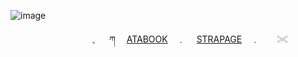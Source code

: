 <!-- level 1: simple bio and stats -->

![image](https://github.com/user-attachments/assets/32978b84-9735-43de-ad7d-045083b36ff8)


　　　　　　　　　﹑　 ཀ 　[ATABOOK](https://vampstyx.atabook.org/)　﹒ 　[STRAPAGE]([https://straw.page/make?id=gunss](https://gunss.straw.page))　﹒　　𓏵
